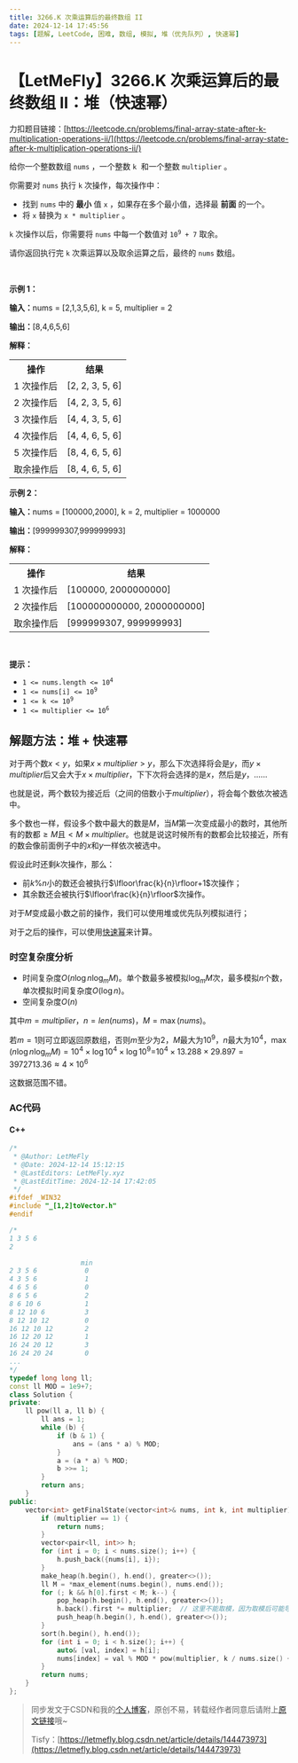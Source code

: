 ```yaml
---
title: 3266.K 次乘运算后的最终数组 II
date: 2024-12-14 17:45:56
tags: [题解, LeetCode, 困难, 数组, 模拟, 堆（优先队列）, 快速幂]
---
```


# 【LetMeFly】3266.K 次乘运算后的最终数组 II：堆（快速幂）

力扣题目链接：[https://leetcode.cn/problems/final-array-state-after-k-multiplication-operations-ii/](https://leetcode.cn/problems/final-array-state-after-k-multiplication-operations-ii/)

<p>给你一个整数数组&nbsp;<code>nums</code>&nbsp;，一个整数&nbsp;<code>k</code>&nbsp;&nbsp;和一个整数&nbsp;<code>multiplier</code>&nbsp;。</p>

<p>你需要对 <code>nums</code>&nbsp;执行 <code>k</code>&nbsp;次操作，每次操作中：</p>

<ul>
	<li>找到 <code>nums</code>&nbsp;中的 <strong>最小</strong>&nbsp;值&nbsp;<code>x</code>&nbsp;，如果存在多个最小值，选择最 <strong>前面</strong>&nbsp;的一个。</li>
	<li>将 <code>x</code>&nbsp;替换为&nbsp;<code>x * multiplier</code>&nbsp;。</li>
</ul>

<p><code>k</code>&nbsp;次操作以后，你需要将 <code>nums</code>&nbsp;中每一个数值对&nbsp;<code>10<sup>9</sup> + 7</code>&nbsp;取余。</p>

<p>请你返回执行完 <code>k</code>&nbsp;次乘运算以及取余运算之后，最终的 <code>nums</code>&nbsp;数组。</p>

<p>&nbsp;</p>

<p><strong class="example">示例 1：</strong></p>

<div class="example-block">
<p><span class="example-io"><b>输入：</b>nums = [2,1,3,5,6], k = 5, multiplier = 2</span></p>

<p><span class="example-io"><b>输出：</b>[8,4,6,5,6]</span></p>

<p><strong>解释：</strong></p>

<table>
	<tbody>
		<tr>
			<th>操作</th>
			<th>结果</th>
		</tr>
		<tr>
			<td>1 次操作后</td>
			<td>[2, 2, 3, 5, 6]</td>
		</tr>
		<tr>
			<td>2 次操作后</td>
			<td>[4, 2, 3, 5, 6]</td>
		</tr>
		<tr>
			<td>3 次操作后</td>
			<td>[4, 4, 3, 5, 6]</td>
		</tr>
		<tr>
			<td>4 次操作后</td>
			<td>[4, 4, 6, 5, 6]</td>
		</tr>
		<tr>
			<td>5 次操作后</td>
			<td>[8, 4, 6, 5, 6]</td>
		</tr>
		<tr>
			<td>取余操作后</td>
			<td>[8, 4, 6, 5, 6]</td>
		</tr>
	</tbody>
</table>
</div>

<p><strong class="example">示例 2：</strong></p>

<div class="example-block">
<p><span class="example-io"><b>输入：</b>nums = [100000,2000], k = 2, multiplier = 1000000</span></p>

<p><span class="example-io"><b>输出：</b>[999999307,999999993]</span></p>

<p><strong>解释：</strong></p>

<table>
	<tbody>
		<tr>
			<th>操作</th>
			<th>结果</th>
		</tr>
		<tr>
			<td>1 次操作后</td>
			<td>[100000, 2000000000]</td>
		</tr>
		<tr>
			<td>2 次操作后</td>
			<td>[100000000000, 2000000000]</td>
		</tr>
		<tr>
			<td>取余操作后</td>
			<td>[999999307, 999999993]</td>
		</tr>
	</tbody>
</table>
</div>

<p>&nbsp;</p>

<p><strong>提示：</strong></p>

<ul>
	<li><code>1 &lt;= nums.length &lt;= 10<sup>4</sup></code></li>
	<li><code>1 &lt;= nums[i] &lt;= 10<sup>9</sup></code></li>
	<li><code>1 &lt;= k &lt;= 10<sup>9</sup></code></li>
	<li><code>1 &lt;= multiplier &lt;= 10<sup>6</sup></code></li>
</ul>


    
## 解题方法：堆 + 快速幂

对于两个数$x\lt y$，如果$x\times multiplier\gt y$，那么下次选择将会是$y$，而$y\times multiplier$后又会大于$x\times multiplier$，下下次将会选择的是$x$，然后是$y$，......

也就是说，两个数较为接近后（之间的倍数小于$multiplier$），将会每个数依次被选中。

多个数也一样，假设多个数中最大的数是$M$，当$M$第一次变成最小的数时，其他所有的数都$\geq M$且$\lt M\times multiplier$。也就是说这时候所有的数都会比较接近，所有的数会像前面例子中的$x$和$y$一样依次被选中。

假设此时还剩$k$次操作，那么：

+ 前$k\% n$小的数还会被执行$\lfloor\frac{k}{n}\rfloor+1$次操作；
+ 其余数还会被执行$\lfloor\frac{k}{n}\rfloor$次操作。

对于$M$变成最小数之前的操作，我们可以使用堆或优先队列模拟进行；

对于之后的操作，可以使用[快速幂](https://letmefly.xyz/Notes/ACM/Problems/%E5%BF%AB%E9%80%9F%E5%B9%82/)来计算。

### 时空复杂度分析

+ 时间复杂度$O(n\log n\log_mM)$。单个数最多被模拟$\log_m M$次，最多模拟$n$个数，单次模拟时间复杂度$O(\log n)$。
+ 空间复杂度$O(n)$

其中$m=multiplier$，$n=len(nums)$，$M=\max(nums)$。

若$m=1$则可立即返回原数组，否则$m$至少为$2$，$M$最大为$10^9$，$n$最大为$10^4$，$\max(n\log n\log_mM)=10^4\times \log 10^4\times \log 10^9$=$10^4\times 13.288\times 29.897=3972713.36\approx4\times 10^6$

这数据范围不错。

### AC代码

#### C++

```cpp
/*
 * @Author: LetMeFly
 * @Date: 2024-12-14 15:12:15
 * @LastEditors: LetMeFly.xyz
 * @LastEditTime: 2024-12-14 17:42:05
 */
#ifdef _WIN32
#include "_[1,2]toVector.h"
#endif

/* 
1 3 5 6
2

                  min
2 3 5 6            0
4 3 5 6            1
4 6 5 6            0
8 6 5 6            2
8 6 10 6           1
8 12 10 6          3
8 12 10 12         0
16 12 10 12        2
16 12 20 12        1
16 24 20 12        3
16 24 20 24        0
...
*/
typedef long long ll;
const ll MOD = 1e9+7;
class Solution {
private:
    ll pow(ll a, ll b) {
        ll ans = 1;
        while (b) {
            if (b & 1) {
                ans = (ans * a) % MOD;
            }
            a = (a * a) % MOD;
            b >>= 1;
        }
        return ans;
    }
public:
    vector<int> getFinalState(vector<int>& nums, int k, int multiplier) {
        if (multiplier == 1) {
            return nums;
        }
        vector<pair<ll, int>> h;
        for (int i = 0; i < nums.size(); i++) {
            h.push_back({nums[i], i});
        }
        make_heap(h.begin(), h.end(), greater<>());
        ll M = *max_element(nums.begin(), nums.end());
        for (; k && h[0].first < M; k--) {
            pop_heap(h.begin(), h.end(), greater<>());
            h.back().first *= multiplier;  // 这里不能取模，因为取模后可能导致一个本来大于M的数又小于M了。
            push_heap(h.begin(), h.end(), greater<>());
        }
        sort(h.begin(), h.end());
        for (int i = 0; i < h.size(); i++) {
            auto& [val, index] = h[i];
            nums[index] = val % MOD * pow(multiplier, k / nums.size() + (i < k % nums.size())) % MOD;
        }
        return nums;
    }
};
```

> 同步发文于CSDN和我的[个人博客](https://blog.letmefly.xyz/)，原创不易，转载经作者同意后请附上[原文链接](https://blog.letmefly.xyz/2024/12/14/LeetCode%203266.K%E6%AC%A1%E4%B9%98%E8%BF%90%E7%AE%97%E5%90%8E%E7%9A%84%E6%9C%80%E7%BB%88%E6%95%B0%E7%BB%84II/)哦~
>
> Tisfy：[https://letmefly.blog.csdn.net/article/details/144473973](https://letmefly.blog.csdn.net/article/details/144473973)
